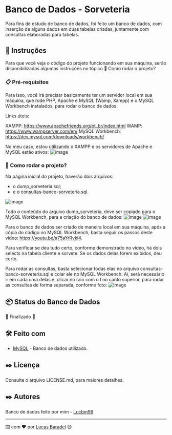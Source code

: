 # Banco de Dados - Sorveteria

Para fins de estudo de banco de dados, foi feito um banco de dados, com inserção de alguns dados em duas tabelas criadas, juntamente com consultas elaboradas para tabelas. 
## 🚀 Instruções 
Para que você veja o código do projeto funcionando em sua máquina, serão disponibilizadas algumas instruções no tópico 🔧 Como rodar o projeto? 

### 📋 Pré-requisitos
Para isso, você irá precisar basicamente ter um servidor local em sua máquina, que rode PHP, Apache e MySQL (Wamp, Xampp) e o MySQL Workbench instalados, para rodar o banco de dados: 

Links úteis: 

XAMPP: https://www.apachefriends.org/pt_br/index.html
WAMP: https://www.wampserver.com/en/
MySQL Workbench: https://dev.mysql.com/downloads/workbench/

No meu caso, estou utilizando o XAMPP e os servidores de Apache e MySQL estão ativos: 
![image](https://user-images.githubusercontent.com/45500959/111078510-8852e800-84d4-11eb-9caa-16871cbb4dfe.png)


### 🔧 Como rodar o projeto? 
Na página inicial do projeto, haverão dois arquivos: 
- o dump_sorveteria.sql;
- e o consultas-banco-sorveteria.sql.



![image](https://user-images.githubusercontent.com/45500959/111076848-e4b20980-84cc-11eb-9d85-0bed92e9bfba.png)

Todo o conteúdo do arquivo dump_sorveteria, deve ser copiado para o MySQL Workbench, para a criação do banco de dados:
![image](https://user-images.githubusercontent.com/45500959/111076912-2642b480-84cd-11eb-9f24-41ae17368903.png)
![image](https://user-images.githubusercontent.com/45500959/111076922-2b076880-84cd-11eb-9bd5-854134fbfeca.png)

Para o banco de dados ser criado de maneira local em sua máquina, após a cópia do código no MySQL Workbench, basta seguir os passos deste vídeo: https://youtu.be/a75aYrRvkl4.


Para verificar se deu tudo certo, conforme demonstrado no vídeo, há dois selects na tabela cliente e sorvete. Se os dados delas forem exibidos, deu certo.

Para rodar as consultas, basta selecionar todas elas no arquivo consultas-banco-sorveteria.sql e colar ele no MySQL Workbench. 
Aí, será necessário ir em cada uma delas e, clicar no raio com o I no canto superior, para rodar as consultas de forma separada, conforme foto:
![image](https://user-images.githubusercontent.com/45500959/111078284-6efd6c00-84d3-11eb-98a7-cf64e189c639.png)


## 📦 Status do Banco de Dados 
🚧  Finalizado 🚧


## 🛠️ Feito com
* [MySQL](https://www.mysql.com/) - Banco de dados utilizado.

## ✒️ Licença 
Consulte o arquivo LICENSE.md, para maiores detalhes.

## ✒️ Autores
Banco de dados feito por mim - [Lucbm99](https://github.com/Lucbm99)


---
⌨️ com ❤️ por [Lucas Baradel](https://github.com/Lucbm99) 😊
